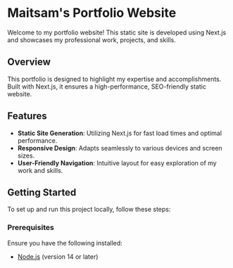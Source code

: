 # Maitsam's Portfolio Website

Welcome to my portfolio website! This static site is developed using Next.js and showcases my professional work, projects, and skills.

## Overview

This portfolio is designed to highlight my expertise and accomplishments. Built with Next.js, it ensures a high-performance, SEO-friendly static website.

## Features

- **Static Site Generation**: Utilizing Next.js for fast load times and optimal performance.
- **Responsive Design**: Adapts seamlessly to various devices and screen sizes.
- **User-Friendly Navigation**: Intuitive layout for easy exploration of my work and skills.

## Getting Started

To set up and run this project locally, follow these steps:

### Prerequisites

Ensure you have the following installed:
- [Node.js](https://nodejs.org/) (version 14 or later)
